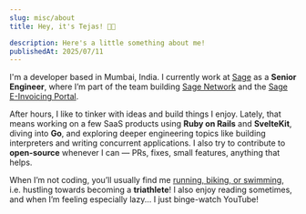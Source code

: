 ```yaml
---
slug: misc/about
title: Hey, it's Tejas! 👋🏾

description: Here's a little something about me!
publishedAt: 2025/07/11
---
```


I'm a developer based in Mumbai, India. I currently work at [Sage](https://www.sage.com) as a **Senior Engineer**,
where I’m part of the team building [Sage Network](https://www.sage.com/en-us/sage-network/) and the [Sage E-Invoicing Portal](https://network.sage.com/e-invoicing/register).

After hours, I like to tinker with ideas and build things I enjoy.
Lately, that means working on a few SaaS products using **Ruby on Rails** and **SvelteKit**,
diving into **Go**, and exploring deeper engineering topics like building interpreters and writing concurrent applications.
I also try to contribute to **open-source** whenever I can — PRs, fixes, small features, anything that helps.

When I’m not coding, you’ll usually find me [running, biking, or swimming]("https://www.strava.com/athletes/110074637"),
i.e. hustling towards becoming a **triathlete**! I also enjoy reading sometimes, and when I’m feeling especially lazy... I just binge-watch YouTube!
